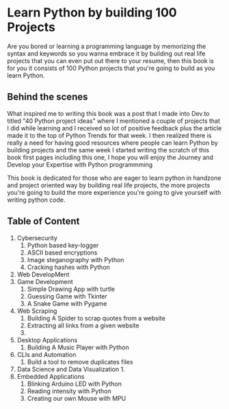 # Learn Python by building 100 Projects
Are you bored or learning a programming language by memorizing the syntax and keywords so you wanna embrace it by building out real life projects that you can even put out there to your resume, then this book is for you it consists of 100 Python projects that you're going to build as you learn Python.

## Behind the scenes 
What inspired me to writing this book was a post that I made into Dev.to titled "40 Python project ideas" where I mentioned a couple of projects that I did while learning and I received so lot of positive feedback plus the article made it to the top of Python Trends for that week. I then realized there is really a need for having good resources where people can learn Python by building projects and the same week I started writing the scratch of this book first pages including this one, I hope you will enjoy the Journey and Develop your Expertise with Python programmming 

This book is dedicated for those who are eager to  learn python in handzone and  project oriented way by building real life projects, the more projects you're going to build the more experience you're going to give yourself with writing python code.

## Table of Content 

1. Cybersecurity
	1.  Python based key-logger 
	2. ASCII based encryptions 
	3. Image steganography with Python
	4. Cracking hashes with Python 
2. Web DevelopMent 
3. Game Development 
	1. Simple Drawing App with turtle
	2. Guessing Game with Tkinter 
	3. A Snake Game with Pygame 
4. Web Scraping 
	1. Building A Spider to scrap quotes from a website 
	2. Extracting all links from a given website
	3. 
5. Desktop Applications 
	1. Building A Music Player with Python  
6. CLIs and Automation 
	1. Build a tool to remove duplicates files  
7. Data Science and Data Visualization 
	1. 
8. Embedded Applications 
	1. Blinking Arduino LED with Python 
	2. Reading intensity with Python 
	3. Creating our own Mouse with MPU

<!--stackedit_data:
eyJoaXN0b3J5IjpbLTYzMDM4MTI3NywtMjc0Njk0NjY2XX0=
-->